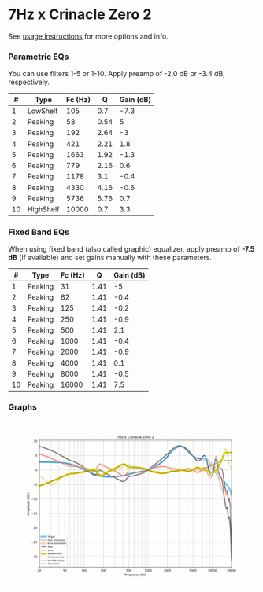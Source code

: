 # 7Hz x Crinacle Zero 2
See [usage instructions](https://github.com/jaakkopasanen/AutoEq#usage) for more options and info.

### Parametric EQs
You can use filters 1-5 or 1-10. Apply preamp of -2.0 dB or -3.4 dB, respectively.

|   # | Type      |   Fc (Hz) |    Q |   Gain (dB) |
|-----|-----------|-----------|------|-------------|
|   1 | LowShelf  |       105 | 0.7  |        -7.3 |
|   2 | Peaking   |        58 | 0.54 |         5   |
|   3 | Peaking   |       192 | 2.64 |        -3   |
|   4 | Peaking   |       421 | 2.21 |         1.8 |
|   5 | Peaking   |      1663 | 1.92 |        -1.3 |
|   6 | Peaking   |       779 | 2.16 |         0.6 |
|   7 | Peaking   |      1178 | 3.1  |        -0.4 |
|   8 | Peaking   |      4330 | 4.16 |        -0.6 |
|   9 | Peaking   |      5736 | 5.76 |         0.7 |
|  10 | HighShelf |     10000 | 0.7  |         3.3 |

### Fixed Band EQs
When using fixed band (also called graphic) equalizer, apply preamp of **-7.5 dB** (if available) and set gains manually with these parameters.

|   # | Type    |   Fc (Hz) |    Q |   Gain (dB) |
|-----|---------|-----------|------|-------------|
|   1 | Peaking |        31 | 1.41 |        -5   |
|   2 | Peaking |        62 | 1.41 |        -0.4 |
|   3 | Peaking |       125 | 1.41 |        -0.2 |
|   4 | Peaking |       250 | 1.41 |        -0.9 |
|   5 | Peaking |       500 | 1.41 |         2.1 |
|   6 | Peaking |      1000 | 1.41 |        -0.4 |
|   7 | Peaking |      2000 | 1.41 |        -0.9 |
|   8 | Peaking |      4000 | 1.41 |         0.1 |
|   9 | Peaking |      8000 | 1.41 |        -0.5 |
|  10 | Peaking |     16000 | 1.41 |         7.5 |

### Graphs
![](./7Hz%20x%20Crinacle%20Zero%202.png)
